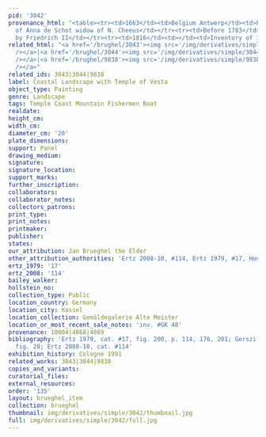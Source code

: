```yaml
---
pid: '3042'
provenance_html: "<table><tr><td>1663</td><td>Belgium Antwerp</td><td>Possibly Collection
  of Anna de Schot widow of N. Cheeus</td></tr><tr><td>Before 1783</td><td></td><td>Acquired
  by Friedrich II</td></tr><tr><td>1816</td><td></td><td>Inventory of 1816 inv. #997</td></tr></table>"
related_html: "<a href='/brughel/3043'><img src='/img/derivatives/simple/3043/thumbnail.jpg'
  /></a>|<a href='/brughel/3044'><img src='/img/derivatives/simple/3044/thumbnail.jpg'
  /></a>|<a href='/brughel/9838'><img src='/img/derivatives/simple/9838/thumbnail.jpg'
  /></a>"
related_ids: 3043|3044|9838
label: Coastal Landscape with Temple of Vesta
object_type: Painting
genre: Landscape
tags: Temple Coast Mountain Fishermen Boat
realdate: 
height_cm: 
width_cm: 
diameter_cm: '20'
plate_dimensions: 
support: Panel
drawing_medium: 
signature: 
signature_location: 
support_marks: 
further_inscription: 
collaborators: 
collaborator_notes: 
collectors_patrons: 
print_type: 
print_notes: 
printmaker: 
publisher: 
states: 
our_attribution: Jan Brueghel the Elder
other_attribution_authorities: 'Ertz 2008-10, #114, Ertz 1979, #17, Honig database'
ertz_1979: '17'
ertz_2008: '114'
bailey_walker: 
hollstein_no: 
collection_type: Public
location_country: Germany
location_city: Kassel
location_collection: Gemäldegalerie Alte Meister
location_or_most_recent_sale_notes: 'inv. #GK 48'
provenance: 10004|4868|4869
bibliography: 'Ertz 1979, cat. #17, fig. 200, p. 114, 176, 201; Gerszi 1982, pp. 168-69,
  fig. 28; Ertz 2008-10, cat. #114'
exhibition_history: Cologne 1991
related_works: 3043|3044|9838
copies_and_variants: 
curatorial_files: 
external_resources: 
order: '135'
layout: brueghel_item
collection: brueghel
thumbnail: img/derivatives/simple/3042/thumbnail.jpg
full: img/derivatives/simple/3042/full.jpg
---
```

